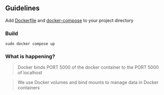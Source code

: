 ## Guidelines

Add [Dockerfile](https://github.com/TanmayPatil105/docker-files/blob/main/flask/Dockerfile) and [docker-compose](https://github.com/TanmayPatil105/docker-files/blob/main/flask/docker-compose.yml)
to your project directory

###  Build

~~~
sudo docker compose up
~~~

### What is happening?

> Docker binds PORT 5000 of the docker container to the PORT 5000 of localhost

> We use Docker volumes and bind mounts to manage data in Docker containers
